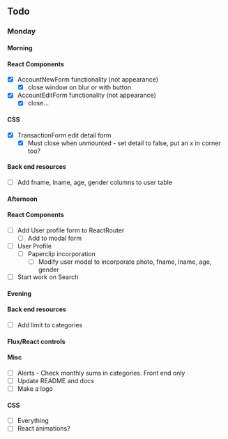 ## Todo
### Monday
#### Morning
#### React Components
- [x] AccountNewForm functionality (not appearance)
  - [x] close window on blur or with button
- [x] AccountEditForm functionality (not appearance)
  - [x] close...
#### CSS
- [x] TransactionForm edit detail form
  - [x] Must close when unmounted - set detail to false, put an x in corner too?
#### Back end resources
  - [ ] Add fname, lname, age, gender columns to user table
#### Afternoon
#### React Components
- [ ] Add User profile form to ReactRouter
  - [ ] Add to modal form
- [ ] User Profile
  - [ ] Paperclip incorporation
    - [ ] Modify user model to incorporate photo, fname, lname, age, gender
- [ ] Start work on Search
#### Evening
#### Back end resources
- [ ] Add limit to categories
#### Flux/React controls
#### Misc
- [ ] Alerts - Check monthly sums in categories.  Front end only
- [ ] Update README and docs
- [ ] Make a logo
#### CSS
- [ ] Everything
- [ ] React animations?
